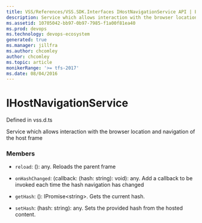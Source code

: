 ```yaml
---
title: VSS/References/VSS.SDK.Interfaces IHostNavigationService API | Extensions for Azure DevOps Services
description: Service which allows interaction with the browser location and navigation of the host frame
ms.assetid: 10705042-bb97-0b97-7985-f1a00f81ea40
ms.prod: devops
ms.technology: devops-ecosystem
generated: true
ms.manager: jillfra
ms.author: chcomley
author: chcomley
ms.topic: article
monikerRange: '>= tfs-2017'
ms.date: 08/04/2016
---
```


# IHostNavigationService

Defined in vss.d.ts


Service which allows interaction with the browser location and navigation of the host frame 

### Members

* `reload`: (): any. Reloads the parent frame

* `onHashChanged`: (callback: (hash: string): void): any. Add a callback to be invoked each time the hash navigation has changed

* `getHash`: (): IPromise&lt;string&gt;. Gets the current hash.

* `setHash`: (hash: string): any. Sets the provided hash from the hosted content.

